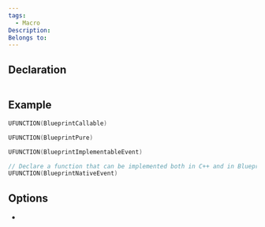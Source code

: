 ```yaml
---
tags:
  - Macro
Description: 
Belongs to:
---
```


## Declaration

```cpp

```

## Example

```cpp
UFUNCTION(BlueprintCallable)

UFUNCTION(BlueprintPure)

UFUNCTION(BlueprintImplementableEvent)

// Declare a function that can be implemented both in C++ and in Blueprints 
UFUNCTION(BlueprintNativeEvent)
```

## Options
- 